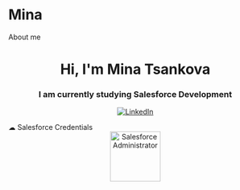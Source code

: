# Mina
About me
<h1 align="center">Hi, I'm Mina Tsankova</h1>
<h3 align="center">I am currently studying Salesforce Development</h3>

<div align="center">

[![LinkedIn](https://img.shields.io/badge/LinkedIn-%230077B5.svg?logo=linkedin&logoColor=white)](https://www.linkedin.com/in/mina-salesforce/)

</div>
☁ Salesforce Credentials

<div align="center">
  <img src = [https://mina-sf-dev-ed.develop.lightning.force.com/lightning/setup/ContentAssets/page?address=%2F03S8Y000000Dhbf]
 height="100" alt="Salesforce Administrator"/>  
 </div>


